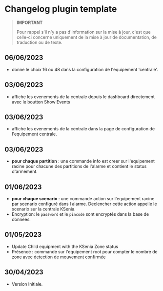 # Changelog plugin template

>**IMPORTANT**
>
>Pour rappel s'il n'y a pas d'information sur la mise à jour, c'est que celle-ci concerne uniquement de la mise à jour de documentation, de traduction ou de texte.

## 06/06/2023
- donne le choix 16 ou 48 dans la configuration de l'equipement 'centrale'. 

## 03/06/2023
- affiche les evenements de la centrale depuis le dashboard directement avec le boutton Show Events

## 03/06/2023
- affiche les evenements de la centrale dans la page de configuration de l'equipement centrale.

## 03/06/2023
- **pour chaque partition** : une commande info est creer sur l'equipement racine pour chacune des partitions de l'alarme et contient le status d'armement.

## 01/06/2023
- **pour chaque scenario** : une commande action sur l'equipement racine par scenario configuré dans l alarme. Declencher cette action appelle le scenario sur la centrale KSenia.
- Encryption: le `password` et le `pincode` sont encryptés dans la base de donnees.

## 01/05/2023

- Update Child equipment with the KSenia Zone status
- Présence : commande sur l'equipement root pour compter le nombre de zone avec detection de mouvement confirmée

## 30/04/2023

- Version Initiale.

